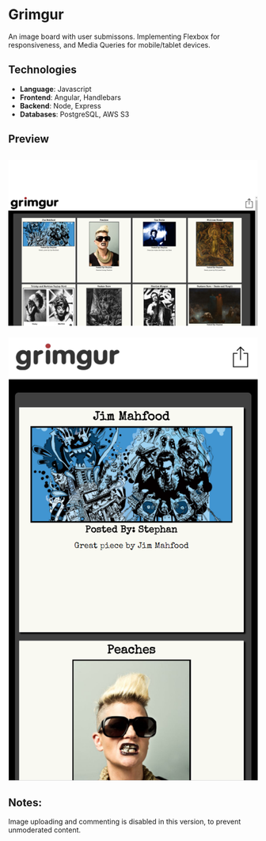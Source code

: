# Grimgur
An image board with user submissons. Implementing Flexbox for responsiveness, and Media Queries for mobile/tablet devices.


## Technologies
- **Language**: Javascript
- **Frontend**: Angular, Handlebars
- **Backend**: Node, Express
- **Databases**: PostgreSQL, AWS S3


## Preview
![desktop](https://github.com/stephanLeece/grimgur-image-board/blob/master/public/grimgurDesktopLanding.png)
--
![mobile](https://github.com/stephanLeece/grimgur-image-board/blob/master/public/grimgurMobile.png)

## Notes: 
Image uploading and commenting is disabled in this version, to prevent unmoderated content.
